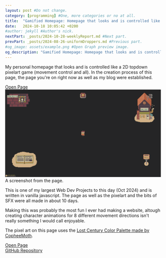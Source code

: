 ```yaml
---
layout: post #Do not change.
category: [programming] #One, more categories or no at all.
title:  "Gamified Homepage: Homepage that looks and is controlled like 2D PixelArt Game"
date:   2024-10-18 10:05:42 +0200
#author: jekyll #Author's nick.
nextPart: _posts/2024-10-28-weeklyReport.md #Next part.
prevPart: _posts/2024-08-26-uniformDroppers.md #Previous part.
#og_image: assets/example.png #Open Graph preview image.
og_description: "Gamified Homepage: Homepage that looks and is controlled like 2D PixelArt Game" #Open Graph description.
---
```


My personal homepage that looks and is controlled like a 2D topdown pixelart game (movement control and all). In the creation process of this page, the page you're on right now as well as my blog were established.

<div class='sx-button'>
  <a href='https://speedynurbesser.github.io' class='sx-button__content red'>
    Open Page
  </a>
</div>

<div class= "sx-center">
  <div class="sx-picture">
      <a href='/assets/gameifiedHomepage.png' data-lity>
          <img src="/assets/gameifiedHomepage.png">
      </a>
      <span class="sx-subtitle">A screenshot from the page.</span>
  </div>
</div>

This is one of my largest Web Dev Projects to this day (Oct 2024) and is written in vanilla javascript. The page as well as the pixelart and the bits of SFX were all made in about 10 days.

Making this was probably the most fun I ever had making a website, altough creating character animations for 8 different movement directions isn't really something I would call enjoyable.

The pixel art on this page uses the [Lost Century Color Palette made by CopheeMoth](https://lospec.com/palette-list/lost-century).

<div class='sx-button'>
  <a href='https://speedynurbesser.github.io' class='sx-button__content red'>
    Open Page
  </a>
</div>

<div class='sx-button'>
  <a href='https://github.com/speedynurbesser/speedynurbesser.github.io' class='sx-button__content blue'>
    GitHub Repository
  </a>
</div>